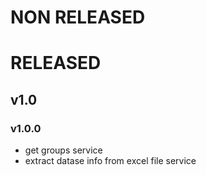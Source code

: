 # NON RELEASED

# RELEASED
## v1.0
### v1.0.0
- get groups service
- extract datase info from excel file service


